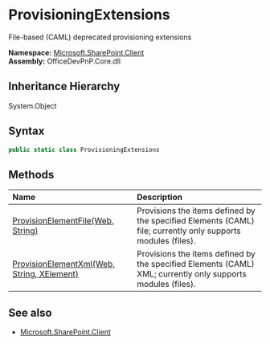 # ProvisioningExtensions
File-based (CAML) deprecated provisioning extensions  

**Namespace:** [Microsoft.SharePoint.Client](Microsoft.SharePoint.Client.md)  
**Assembly:** OfficeDevPnP.Core.dll  
## Inheritance Hierarchy
System.Object  

## Syntax
```C#
public static class ProvisioningExtensions
```
## Methods
|**Name**|**Description**|
|:-----|:-----|
| [ProvisionElementFile(Web, String)](Microsoft.SharePoint.Client.ProvisioningExtensions.42dbc259.md) | Provisions the items defined by the specified Elements (CAML) file; currently only supports modules (files).
| [ProvisionElementXml(Web, String, XElement)](Microsoft.SharePoint.Client.ProvisioningExtensions.1571fe57.md) | Provisions the items defined by the specified Elements (CAML) XML; currently only supports modules (files).
## See also
- [Microsoft.SharePoint.Client](Microsoft.SharePoint.Client.md)
